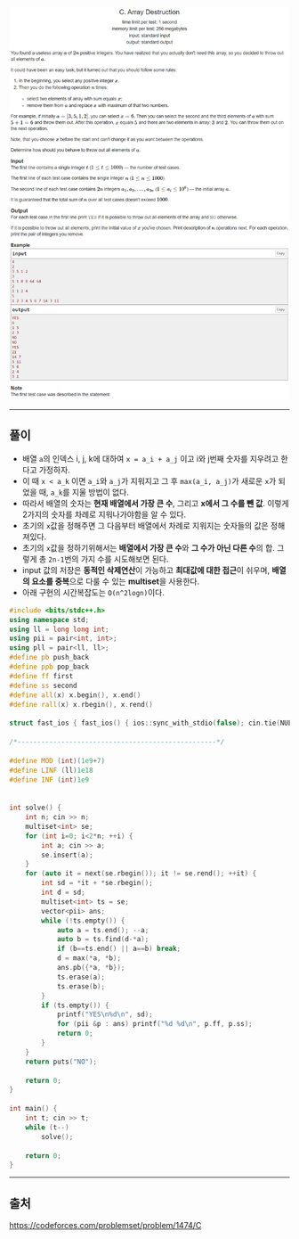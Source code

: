 ![이미지](../images/codeforces.com_problemset_problem_1474_C.png)

---
## 풀이
* 배열 `a`의 인덱스 i, j, k에 대하여 `x = a_i + a_j` 이고 i와 j번째 숫자를 지우려고 한다고 가정하자.
* 이 때 `x < a_k` 이면 `a_i`와 `a_j`가 지워지고 그 후 `max(a_i, a_j)`가 새로운 `x`가 되었을 때, `a_k`를 지울 방법이 없다.
* 따라서 배열의 숫자는 **현재 배열에서 가장 큰 수**, 그리고 **x에서 그 수를 뺀 값**. 이렇게 2가지의 숫자를 차례로 지워나가야함을 알 수 있다.
* 초기의 `x`값을 정해주면 그 다음부터 배열에서 차례로 지워지는 숫자들의 값은 정해져있다.
* 초기의 `x`값을 정하기위해서는 **배열에서 가장 큰 수**와 **그 수가 아닌 다른 수**의 합. 그렇게 총 `2n-1`번의 가지 수를 시도해보면 된다.
* input 값의 저장은 **동적인 삭제연산**이 가능하고 **최대값에 대한 접근**이 쉬우며, **배열의 요소를 중복**으로 다룰 수 있는 **multiset**을 사용한다.
* 아래 구현의 시간복잡도는 `O(n^2logn)`이다.


```cpp
#include <bits/stdc++.h>
using namespace std;
using ll = long long int;
using pii = pair<int, int>;
using pll = pair<ll, ll>;
#define pb push_back
#define ppb pop_back
#define ff first
#define ss second
#define all(x) x.begin(), x.end()
#define rall(x) x.rbegin(), x.rend()

struct fast_ios { fast_ios() { ios::sync_with_stdio(false); cin.tie(NULL); } } fast_ios_;

/*--------------------------------------------------*/

#define MOD (int)(1e9+7)
#define LINF (ll)1e18
#define INF (int)1e9


int solve() {
	int n; cin >> n;
	multiset<int> se;
	for (int i=0; i<2*n; ++i) {
		int a; cin >> a;
		se.insert(a);
	}
	for (auto it = next(se.rbegin()); it != se.rend(); ++it) {
		int sd = *it + *se.rbegin();
		int d = sd;
		multiset<int> ts = se;
		vector<pii> ans;
		while (!ts.empty()) {
			auto a = ts.end(); --a;
			auto b = ts.find(d-*a);
			if (b==ts.end() || a==b) break;
			d = max(*a, *b);
			ans.pb({*a, *b});
			ts.erase(a);
			ts.erase(b);
		}
		if (ts.empty()) {
			printf("YES\n%d\n", sd);
			for (pii &p : ans) printf("%d %d\n", p.ff, p.ss);
			return 0;
		}
	}
	return puts("NO");

	return 0;
}

int main() {
	int t; cin >> t;
	while (t--)
		solve();

	return 0;
}
```

---
## 출처
https://codeforces.com/problemset/problem/1474/C